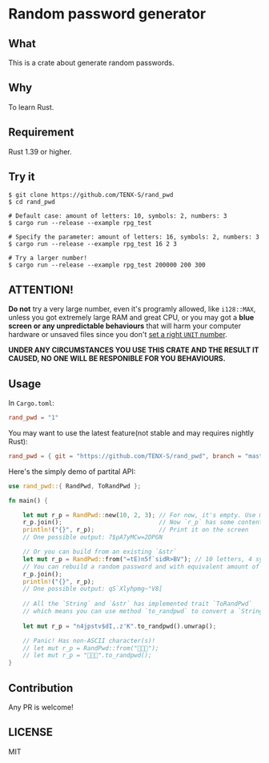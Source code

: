 # Random password generator




## What

This is a crate about generate random passwords.


## Why

To learn Rust.


## Requirement

Rust 1.39 or higher.


## Try it

```shell script
$ git clone https://github.com/TENX-S/rand_pwd
$ cd rand_pwd

# Default case: amount of letters: 10, symbols: 2, numbers: 3
$ cargo run --release --example rpg_test

# Specify the parameter: amount of letters: 16, symbols: 2, numbers: 3
$ cargo run --release --example rpg_test 16 2 3

# Try a larger number!
$ cargo run --release --example rpg_test 200000 200 300
```


## ATTENTION!

**Do not** try a very large number, even it's programly allowed, like `i128::MAX`, 
unless you got extremely large RAM and great CPU, 
or you may got a **blue screen or any unpredictable behaviours** that will harm your computer hardware or unsaved files since you don't [set a right `UNIT` number](https://docs.rs/rand_pwd/1.0.3/rand_pwd/).

**UNDER ANY CIRCUMSTANCES YOU USE THIS CRATE AND THE RESULT IT CAUSED, NO ONE WILL BE RESPONIBLE FOR YOU BEHAVIOURS.**

## Usage

In `Cargo.toml`:
```toml
rand_pwd = "1"
```

You may want to use the latest feature(not stable and may requires nightly Rust):
```toml
rand_pwd = { git = "https://github.com/TENX-S/rand_pwd", branch = "master" }
```

Here's the simply demo of partital API:
```rust
use rand_pwd::{ RandPwd, ToRandPwd };

fn main() {

    let mut r_p = RandPwd::new(10, 2, 3); // For now, it's empty. Use method `join` to generate the password
    r_p.join();                           // Now `r_p` has some content, be kept in its `content` field
    println!("{}", r_p);                  // Print it on the screen
    // One possible output: 7$pA7yMCw=2DPGN

    // Or you can build from an existing `&str`
    let mut r_p = RandPwd::from("=tE)n5f`sidR>BV"); // 10 letters, 4 symbols, 1 number 
    // You can rebuild a random password and with equivalent amount of letters, symbols and numbers. Like below
    r_p.join();
    println!("{}", r_p); 
    // One possible output: qS`Xlyhpmg~"V8[
    
    // All the `String` and `&str` has implemented trait `ToRandPwd`
    // which means you can use method `to_randpwd` to convert a `String` or `&str` to `RandPwd`
    
    let mut r_p = "n4jpstv$dI,.z'K".to_randpwd().unwrap();

    // Panic! Has non-ASCII character(s)!
    // let mut r_p = RandPwd::from("🦀️🦀️🦀️"); 
    // let mut r_p = "🦀️🦀️🦀️".to_randpwd(); 
}   
```


## Contribution
Any PR is welcome!

## LICENSE
MIT
